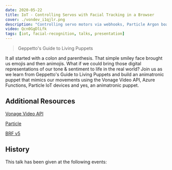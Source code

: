 ```yaml
---
date: 2020-05-22
title: IoT - Controlling Servos with Facial Tracking in a Browser
cover: ./vondev_i1qjlr.png
description: "Controlling servo motors via webhooks, Particle Argon boards, JavaScript and facial tracking."
video: Qcn0GgDlLfk
tags: [iot, facial-recognition, talks, presentation]
---
```


> Geppetto's Guide to Living Puppets

It all started with a colon and parenthesis. That simple smiley face brought us emojis 
and then animojis. What if we could bring those digital representations of our tone & 
sentiment to life in the real world? Join us as we learn from Geppetto's Guide to 
Living Puppets and build an animatronic puppet that mimics our movements using the 
Vonage Video API, Azure Functions, Particle IoT devices and yes, an animatronic puppet.

## Additional Resources

<a href="https://www.vonage.com/communications-apis/video/" target="_blank">Vonage Video API</a>

<a href="https://www.particle.io/" target="_blank">Particle</a>

<a href="https://github.com/Tastenkunst/brfv5-browser" target="_blank">BRF v5</a>

## History

This talk has been given at the following events:
